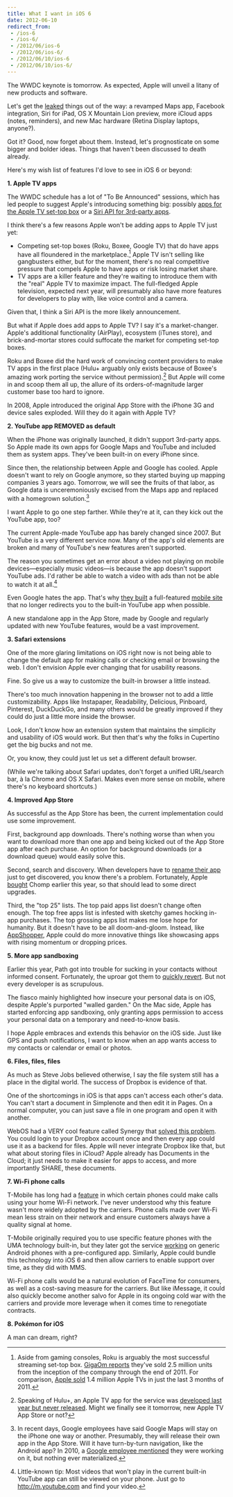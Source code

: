 ```yaml
---
title: What I want in iOS 6
date: 2012-06-10
redirect_from:
 - /ios-6
 - /ios-6/
 - /2012/06/ios-6
 - /2012/06/ios-6/
 - /2012/06/10/ios-6
 - /2012/06/10/ios-6/
---
```


The WWDC keynote is tomorrow. As expected, Apple will unveil a litany of new products and software.

Let's get the [leaked](http://www.macrumors.com/2012/06/10/wwdc-2012-rumor-roundup-ios-6-mountain-lion-icloud-and-macs/) things out of the way: a revamped Maps app, Facebook integration, Siri for iPad, OS X Mountain Lion preview, more iCloud apps (notes, reminders), and new Mac hardware (Retina Display laptops, anyone?).

Got it? Good, now forget about them. Instead, let's prognosticate on some bigger and bolder ideas. Things that haven't been discussed to death already.

Here's my wish list of features I'd love to see in iOS 6 or beyond:

**1. Apple TV apps**

The WWDC schedule has a lot of "To Be Announced" sessions, which has led people to suggest Apple's introducing something big: possibly [apps for the Apple TV set-top box](http://daringfireball.net/2012/05/reading_way_too_much_into_wwdc_schedule) or  a [Siri API for 3rd-party apps](http://thenextweb.com/apple/2012/05/31/will-apple-fill-secret-wwdc-sessions-with-siri-api-apple-tv-apps-facebook-or-something-else/).

I think there's a few reasons Apple won't be adding apps to Apple TV just yet:

* Competing set-top boxes (Roku, Boxee, Google TV) that do have apps have all floundered in the marketplace.[^1] Apple TV isn't selling like gangbusters either, but for the moment, there's no real competitive pressure that compels Apple to have apps or risk losing market share.
* TV apps are a killer feature and they're waiting to introduce them with the "real" Apple TV to maximize impact. The full-fledged Apple television, expected next year, will presumably also have more features for developers to play with, like voice control and a camera.

Given that, I think a Siri API is the more likely announcement.

But what if Apple does add apps to Apple TV? I say it's a market-changer. Apple's additional functionality (AirPlay), ecosystem (iTunes store), and brick-and-mortar stores could suffocate the market for competing set-top boxes.

Roku and Boxee did the hard work of convincing content providers to make TV apps in the first place (Hulu+ arguably only exists because of Boxee's amazing work porting the service without permission).[^2] But Apple will come in and scoop them all up, the allure of its orders-of-magnitude larger customer base too hard to ignore.

In 2008, Apple introduced the original App Store with the iPhone 3G and device sales exploded. Will they do it again with Apple TV?

[^1]: Aside from gaming consoles, Roku is arguably the most successful streaming set-top box. [GigaOm reports](http://gigaom.com/video/roku-streaming-stick/) they've sold 2.5 million units from the inception of the company through the end of 2011. For comparison, [Apple sold](http://gigaom.com/video/apple-tv-matters/) 1.4 million Apple TVs in just the last 3 months of 2011.

[^2]: Speaking of Hulu+, an Apple TV app for the service was [developed last year but never released](http://9to5mac.com/2011/10/31/hulu-plus-app-is-ready-for-apple-tv-decision-to-update-is-political-not-technical/). Might we finally see it tomorrow, new Apple TV App Store or not?

**2. YouTube app REMOVED as default**

When the iPhone was originally launched, it didn't support 3rd-party apps. So Apple made its own apps for Google Maps and YouTube and included them as system apps. They've been built-in on every iPhone since.

Since then, the relationship between Apple and Google has cooled. Apple doesn't want to rely on Google anymore, so they started buying up mapping companies 3 years ago. Tomorrow, we will see the fruits of that labor, as Google data is unceremoniously excised from the Maps app and replaced with a homegrown solution.[^3]

I want Apple to go one step farther. While they're at it, can they kick out the YouTube app, too?

The current Apple-made YouTube app has barely changed since 2007. But YouTube is a very different service now. Many of the app's old elements are broken and many of YouTube's new features aren't supported.

The reason you sometimes get an error about a video not playing on mobile devices—especially music videos—is because the app doesn't support YouTube ads. I'd rather be able to watch a video with ads than not be able to watch it at all.[^4]

Even Google hates the app. That's why [they built](https://www.pcworld.com/article/200686/youtube_mobile_site_trumps_dedicated_app.html) a full-featured [mobile site](http://m.youtube.com) that no longer redirects you to the built-in YouTube app when possible.

A new standalone app in the App Store, made by Google and regularly updated with new YouTube features, would be a vast improvement.

[^3]: In recent days, Google employees have said Google Maps will stay on the iPhone one way or another. Presumably, they will release their own app in the App Store. Will it have turn-by-turn navigation, like the Android app? In 2010, a [Google employee mentioned](https://mashable.com/2010/04/22/free-turn-by-turn-google-directions-iphone/) they were working on it, but nothing ever materialized.

[^4]: Little-known tip: Most videos that won't play in the current built-in YouTube app can still be viewed on your phone. Just go to <http://m.youtube.com> and find your video.

**3. Safari extensions**

One of the more glaring limitations on iOS right now is not being able to change the default app for making calls or checking email or browsing the web. I don't envision Apple ever changing that for usability reasons.

Fine. So give us a way to customize the built-in browser a little instead.

There's too much innovation happening in the browser not to add a little customizability. Apps like Instapaper, Readability, Delicious, Pinboard, Pinterest, DuckDuckGo, and many others would be greatly improved if they could do just a little more inside the browser.

Look, I don't know how an extension system that maintains the simplicity and usability of iOS would work. But then that's why the folks in Cupertino get the big bucks and not me.

Or, you know, they could just let us set a different default browser.

(While we're talking about Safari updates, don't forget a unified URL/search bar, à la Chrome and OS X Safari. Makes even more sense on mobile, where there's no keyboard shortcuts.)

**4. Improved App Store**

As successful as the App Store has been, the current implementation could use some improvement.

First, background app downloads. There's nothing worse than when you want to download more than one app and being kicked out of the App Store app after each purchase. An option for background downloads (or a download queue) would easily solve this.

Second, search and discovery. When developers have to [rename their app](http://blog.tapstream.com/post/24542193450/on-naming-apps) just to get discovered, you know there's a problem. Fortunately, Apple [bought](http://techcrunch.com/2012/02/23/apple-chomp/) Chomp earlier this year, so that should lead to some direct upgrades.

Third, the "top 25" lists. The top paid apps list doesn't change often enough. The top free apps list is infested with sketchy games hocking in-app purchases. The top grossing apps list makes me lose hope for humanity. But it doesn't have to be all doom-and-gloom. Instead, like [AppShopper](http://appshopper.com), Apple could do more innovative things like showcasing apps with rising momentum or dropping prices.

**5. More app sandboxing**

Earlier this year, Path got into trouble for sucking in your contacts without informed consent. Fortunately, the uproar got them to [quickly revert](http://blog.path.com/post/17274932484/we-are-sorry). But not every developer is as scrupulous.

The fiasco mainly highlighted how insecure your personal data is on iOS, despite Apple's purported "walled garden." On the Mac side, Apple has started enforcing app sandboxing, only granting apps permission to access your personal data on a temporary and need-to-know basis.

I hope Apple embraces and extends this behavior on the iOS side. Just like GPS and push notifications, I want to know when an app wants access to my contacts or calendar or email or photos.

**6. Files, files, files**

As much as Steve Jobs believed otherwise, I say the file system still has a place in the digital world. The success of Dropbox is evidence of that.

One of the shortcomings in iOS is that apps can't access each other's data. You can't start a document in Simplenote and then edit it in Pages. On a normal computer, you can just save a file in one program and open it with another.

WebOS had a VERY cool feature called Synergy that [solved this problem](http://ignorethecode.net/blog/2012/02/21/steal_webos_features/). You could login to your Dropbox account once and then every app could use it as a backend for files. Apple will never integrate Dropbox like that, but what about storing files in iCloud? Apple already has Documents in the Cloud; it just needs to make it easier for apps to access, and more importantly SHARE, these documents.

**7. Wi-Fi phone calls**

T-Mobile has long had a [feature](https://www.t-mobile.com/company/PressReleases_Article.aspx?assetName=Prs_Prs_20070627&title=T-Mobile%20Introduces%20Unlimited%20Calling%20Over%20Wi-Fi%20With%20the%20National%20Launch%20of%20T-Mobile%20HotSpot%20@Home) in which certain phones could make calls using your home Wi-Fi network. I've never understood why this feature wasn't more widely adopted by the carriers. Phone calls made over Wi-Fi mean less strain on their network and ensure customers always have a quality signal at home.

T-Mobile originally required you to use specific feature phones with the UMA technology built-in, but they later got the service [working](http://gigaom.com/mobile/on-t-mobile-all-wi-fi-calls-are-free/) on generic Android phones with a pre-configured app. Similarly, Apple could bundle this technology into iOS 6 and then allow carriers to enable support over time, as they did with MMS.

Wi-Fi phone calls would be a natural evolution of FaceTime for consumers, as well as a cost-saving measure for the carriers. But like iMessage, it could also quickly become another salvo for Apple in its ongoing cold war with the carriers and provide more leverage when it comes time to renegotiate contracts.

**8. Pokémon for iOS**

A man can dream, right?